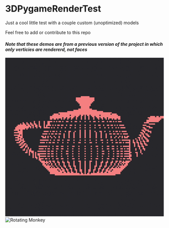 # 3DPygameRenderTest
Just a cool little test with a couple custom (unoptimized) models

Feel free to add or contribute to this repo

#### *Note that these demos are from a previous version of the project in which only verticies are rendererd, not faces*
![Teapot](https://github.com/SyrupOnWaffles/3DPygameRenderTest/blob/main/Teapot%20Demo.gif?raw=true)
![Rotating Monkey](https://github.com/SyrupOnWaffles/3DPygameRenderTest/blob/main/Rotation%20Demo.gif?raw=true)
